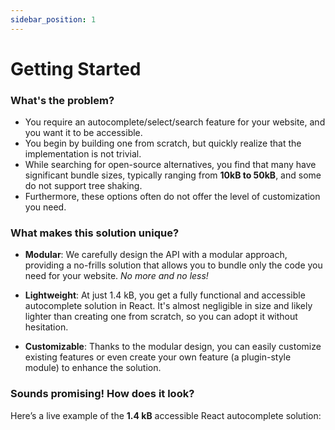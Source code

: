 ```yaml
---
sidebar_position: 1
---
```


# Getting Started

### What's the problem?

- You require an autocomplete/select/search feature for your website, and you want it to be accessible.
- You begin by building one from scratch, but quickly realize that the implementation is not trivial.
- While searching for open-source alternatives, you find that many have significant bundle sizes, typically ranging from **10kB to 50kB**, and some do not support tree shaking.
- Furthermore, these options often do not offer the level of customization you need.

### What makes this solution unique?

- **Modular**: We carefully design the API with a modular approach, providing a no-frills solution that allows you to bundle only the code you need for your website. _No more and no less!_

- **Lightweight**: At just 1.4 kB, you get a fully functional and accessible autocomplete solution in React. It's almost negligible in size and likely lighter than creating one from scratch, so you can adopt it without hesitation.

- **Customizable**: Thanks to the modular design, you can easily customize existing features or even create your own feature (a plugin-style module) to enhance the solution.

### Sounds promising! How does it look?

Here’s a live example of the **1.4 kB** accessible React autocomplete solution:
